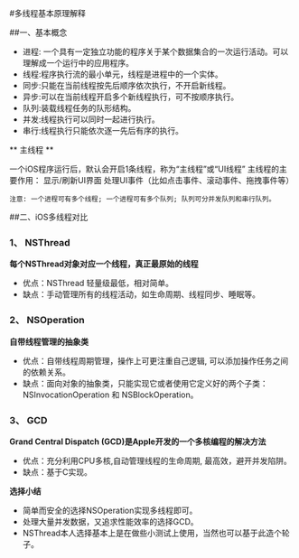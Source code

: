 
#多线程基本原理解释


##一、基本概念

- 进程: 一个具有一定独立功能的程序关于某个数据集合的一次运行活动。可以理解成一个运行中的应用程序。
- 线程:程序执行流的最小单元，线程是进程中的一个实体。
- 同步:只能在当前线程按先后顺序依次执行，不开启新线程。
- 异步:可以在当前线程开启多个新线程执行，可不按顺序执行。
- 队列:装载线程任务的队形结构。
- 并发:线程执行可以同时一起进行执行。
- 串行:线程执行只能依次逐一先后有序的执行。


** 主线程 **


一个iOS程序运行后，默认会开启1条线程，称为“主线程”或“UI线程”
主线程的主要作用：
显示/刷新UI界面
处理UI事件（比如点击事件、滚动事件、拖拽事件等）


`注意:
一个进程可有多个线程;
一个进程可有多个队列;
队列可分并发队列和串行队列。`

##二、iOS多线程对比

### 1、 NSThread


**每个NSThread对象对应一个线程，真正最原始的线程**

- 优点：NSThread 轻量级最低，相对简单。
- 缺点：手动管理所有的线程活动，如生命周期、线程同步、睡眠等。

### 2、 NSOperation


**自带线程管理的抽象类**

- 优点：自带线程周期管理，操作上可更注重自己逻辑, 可以添加操作任务之间的依赖关系。
- 缺点：面向对象的抽象类，只能实现它或者使用它定义好的两个子类：NSInvocationOperation 和 NSBlockOperation。

### 3、 GCD

**Grand Central Dispatch (GCD)是Apple开发的一个多核编程的解决方法**

- 优点：充分利用CPU多核,自动管理线程的生命周期, 最高效，避开并发陷阱。
- 缺点：基于C实现。


**选择小结**

- 简单而安全的选择NSOperation实现多线程即可。
- 处理大量并发数据，又追求性能效率的选择GCD。
- NSThread本人选择基本上是在做些小测试上使用，当然也可以基于此造个轮子。

